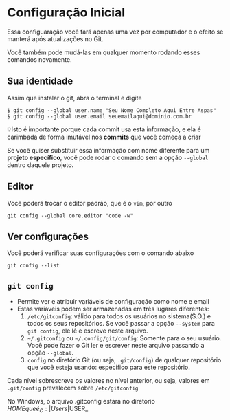 # Configuração Inicial

Essa configuaração você fará apenas uma vez por computador e o efeito se manterá após atualizações no Git.

Você também pode mudá-las em qualquer momento rodando esses comandos novamente.

## Sua identidade

Assim que instalar o git, abra o terminal e digite
```
$ git config --global user.name "Seu Nome Completo Aqui Entre Aspas"
$ git config --global user.email seuemailaqui@dominio.com.br
```

💡Isto é importante porque cada commit usa esta informação, e ela é carimbada de forma imutável nos __commits__ que você começa a criar

Se você quiser substituir essa informação com nome diferente para um **projeto específico**, você pode rodar o comando sem a opção `--global` dentro daquele projeto.

## Editor

Você poderá trocar o editor padrão, que é o `vim`, por outro
```
git config --global core.editor "code -w"
```

## Ver configurações

Você poderá verificar suas configurações com o comando abaixo
```
git config --list
```

## `git config`

* Permite ver e atribuir variáveis de configuração como nome e email
* Estas variáveis podem ser armazenadas em três lugares diferentes:
    1. `/etc/gitconfig`: válido para todos os usuários no sistema(S.O.) e todos os seus repositórios. Se você passar a opção `--system` para `git config`, ele lê e escreve neste arquivo.   
    2. `~/.gitconfig` ou `~/.config/git/config`: Somente para o seu usuário. Você pode fazer o Git ler e escrever neste arquivo passando a opção `--global`.
    3. `config` no diretório Git (ou seja, `.git/config`) de qualquer repositório que você esteja usando: especifico para este repositório.

Cada nível sobrescreve os valores no nível anterior, ou seja, valores em `.git/config` prevalecem sobre `/etc/gitconfig`

No Windows, o arquivo .gitconfig estará no diretório $HOME que é _C:|Users|$USER_
